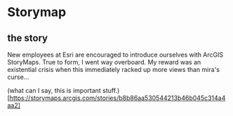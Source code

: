 # Storymap

## the story

New employees at Esri are encouraged to introduce ourselves with ArcGIS StoryMaps. True to form, I went way overboard. My reward was an existential crisis when this immediately racked up more views than mira's curse...

(what can I say, this is important stuff.)[https://storymaps.arcgis.com/stories/b8b86aa530544213b46b045c314a4aa2]
